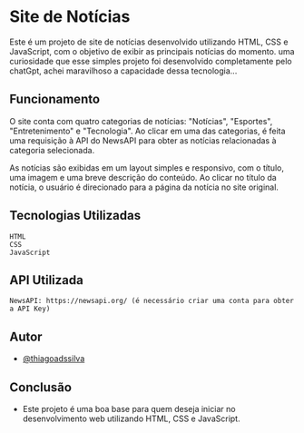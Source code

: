 
# Site de Notícias

Este é um projeto de site de notícias desenvolvido utilizando HTML, CSS e JavaScript, com o objetivo de exibir as principais notícias do momento. uma curiosidade que esse simples projeto foi desenvolvido completamente pelo chatGpt, achei maravilhoso a capacidade dessa tecnologia...


## Funcionamento

O site conta com quatro categorias de notícias: "Notícias", "Esportes", "Entretenimento" e "Tecnologia". Ao clicar em uma das categorias, é feita uma requisição à API do NewsAPI para obter as notícias relacionadas à categoria selecionada.

As notícias são exibidas em um layout simples e responsivo, com o título, uma imagem e uma breve descrição do conteúdo. Ao clicar no título da notícia, o usuário é direcionado para a página da notícia no site original.

## Tecnologias Utilizadas

    HTML
    CSS
    JavaScript
## API Utilizada
    NewsAPI: https://newsapi.org/ (é necessário criar uma conta para obter a API Key)
    
## Autor

- [@thiagoadssilva](https://www.github.com/thiagoadssilva)


## Conclusão

 - Este projeto é uma boa base para quem deseja iniciar no desenvolvimento web utilizando HTML, CSS e JavaScript.
